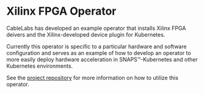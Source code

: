 # Xilinx FPGA Operator

CableLabs has developed an example operator that installs Xilinx FPGA deivers and the Xilinx-developed device plugin for Kubernetes.

Currently this operator is specific to a particular hardware and software configuration and serves as an example of how to develop an operator to more easily deploy hardware acceleration in SNAPS™-Kubernetes and other Kubernetes environments.

See the [project repository](https://github.com/cablelabs/xilinx-operator) for more information on how to utilize this operator.
